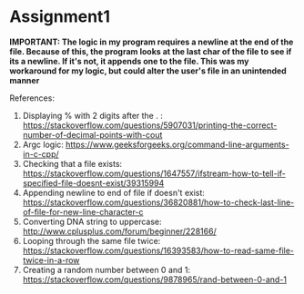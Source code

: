 # Assignment1
**IMPORTANT: The logic in my program requires a newline at the end of the file. Because of this, the program looks at the last char of the file to see if its a newline. If it's not, it appends one to the file. This was my workaround for my logic, but could alter the user's file in an unintended manner**

References:

  1. Displaying % with 2 digits after the . : https://stackoverflow.com/questions/5907031/printing-the-correct-number-of-decimal-points-with-cout
  2. Argc logic: https://www.geeksforgeeks.org/command-line-arguments-in-c-cpp/
  3. Checking that a file exists: https://stackoverflow.com/questions/1647557/ifstream-how-to-tell-if-specified-file-doesnt-exist/39315994
  4. Appending newline to end of file if doesn't exist: https://stackoverflow.com/questions/36820881/how-to-check-last-line-of-file-for-new-line-character-c
  5. Converting DNA string to uppercase: http://www.cplusplus.com/forum/beginner/228166/
  6. Looping through the same file twice: https://stackoverflow.com/questions/16393583/how-to-read-same-file-twice-in-a-row
  7. Creating a random number between 0 and 1: https://stackoverflow.com/questions/9878965/rand-between-0-and-1
